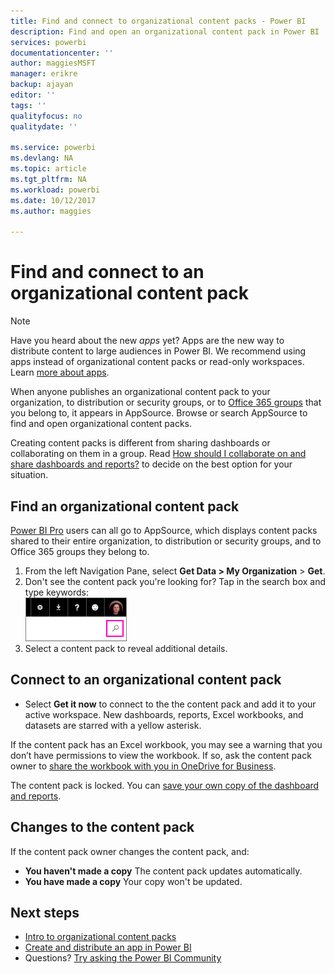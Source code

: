 ```yaml
---
title: Find and connect to organizational content packs - Power BI
description: Find and open an organizational content pack in Power BI
services: powerbi
documentationcenter: ''
author: maggiesMSFT
manager: erikre
backup: ajayan
editor: ''
tags: ''
qualityfocus: no
qualitydate: ''

ms.service: powerbi
ms.devlang: NA
ms.topic: article
ms.tgt_pltfrm: NA
ms.workload: powerbi
ms.date: 10/12/2017
ms.author: maggies

---
```

# Find and connect to an organizational content pack
> [!NOTE]
> Have you heard about the new *apps* yet? Apps are the new way to distribute content to large audiences in Power BI. We recommend using apps instead of organizational content packs or read-only workspaces. Learn [more about apps](powerbi-service-what-are-apps.md).
> 
> 

When anyone publishes an organizational content pack to your organization, to distribution or security groups, or to [Office 365 groups](https://support.office.com/article/Create-a-group-in-Office-365-7124dc4c-1de9-40d4-b096-e8add19209e9) that you belong to, it appears in AppSource.  Browse or search AppSource to find and open organizational content packs.

Creating content packs is different from sharing dashboards or collaborating on them in a group. Read [How should I collaborate on and share dashboards and reports?](service-how-to-collaborate-distribute-dashboards-reports.md) to decide on the best option for your situation.

## Find an organizational content pack
[Power BI Pro](https://powerbi.microsoft.com/pricing) users can all go to AppSource, which displays content packs shared to their entire organization, to distribution or security groups, and to Office 365 groups they belong to.  

1. From the left Navigation Pane, select **Get Data \> My Organization** \> **Get**.
2. Don't see the content pack you're looking for? Tap in the search box and type keywords:  
    ![](media/service-organizational-content-pack-find-and-open/cp_searchbox.png)
3. Select a content pack to reveal additional details.

## Connect to an organizational content pack
* Select **Get it now** to connect to the the content pack and add it to your active workspace. New dashboards, reports, Excel workbooks, and datasets are starred with a yellow asterisk.

If the content pack has an Excel workbook, you may see a warning that you don’t have permissions to view the workbook. If so, ask the content pack owner to [share the workbook with you in OneDrive for Business](https://support.office.com/en-us/article/Share-documents-or-folders-in-Office-365-1fe37332-0f9a-4719-970e-d2578da4941c). 

The content pack is locked. You can [save your own copy of the dashboard and reports](powerbi-service-organizational-content-packs-use-and-work-with.md). 

## Changes to the content pack
If the content pack owner changes the content pack, and: 

* **You haven't made a copy** The content pack updates automatically.
* **You have made a copy** Your copy won't be updated. 

## Next steps
* [Intro to organizational content packs](service-organizational-content-pack-introduction.md)  
* [Create and distribute an app in Power BI](service-create-distribute-apps.md)
* Questions? [Try asking the Power BI Community](http://community.powerbi.com/)


